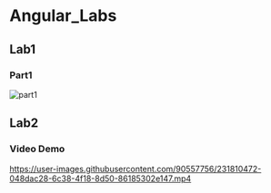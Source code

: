 # Angular_Labs
## Lab1
### Part1
![part1](https://user-images.githubusercontent.com/90557756/231448343-a2aaa1c3-993d-4620-8334-dd15c483432a.png)

## Lab2
### Video Demo
https://user-images.githubusercontent.com/90557756/231810472-048dac28-6c38-4f18-8d50-86185302e147.mp4

